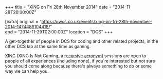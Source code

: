 +++
title = "XING on Fri 28th November 2014"
date = "2014-11-28T20:00:00Z"

[extra]
original = "https://uwcs.co.uk/events/xing-on-fri-28th-november-2014-1474489104418/"    
end = "2014-11-29T02:00:00Z"
location = "DCS"
+++

A get-together of people in DCS for coding and other related projects, in the other DCS lab at the same time as gaming.

XING (XING Is Not Gaming, a [recursive acronym](https://en.wikipedia.org/wiki/Recursive_acronym)) sessions are open to people of all experiences (including none), if you're interested but not sure you should come along because there's always something to do or some way we can help you.

